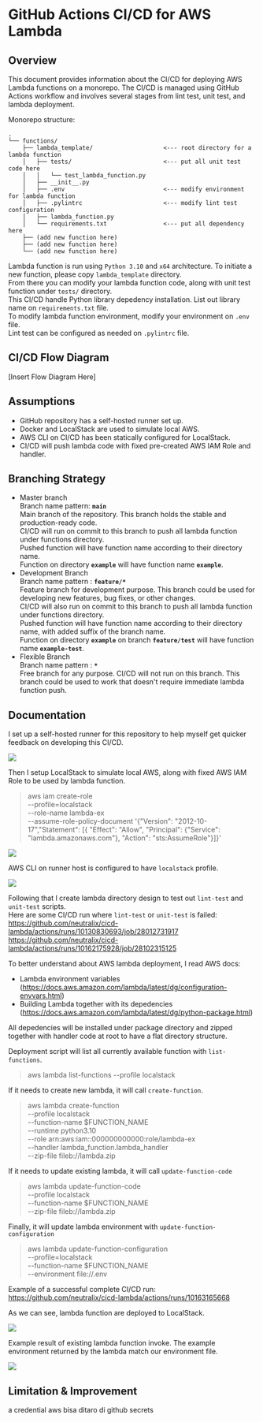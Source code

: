 # GitHub Actions CI/CD for AWS Lambda

## Overview
This document provides information about the CI/CD for deploying AWS Lambda functions on a monorepo. The CI/CD is managed using GitHub Actions workflow and involves several stages from lint test, unit test, and lambda deployment.

Monorepo structure:
```
.
└── functions/
    ├── lambda_template/                    <--- root directory for a lambda function
    │   ├── tests/                          <--- put all unit test code here
    │   │   └── test_lambda_function.py
    │   ├── __init__.py
    │   ├── .env                            <--- modify environment for lambda function
    │   ├── .pylintrc                       <--- modify lint test configuration
    │   ├── lambda_function.py
    │   └── requirements.txt                <--- put all dependency here
    ├── (add new function here)
    ├── (add new function here)
    └── (add new function here)
```

Lambda function is run using `Python 3.10` and `x64` architecture. To initiate a new function, please copy `lambda_template` directory.  
From there you can modify your lambda function code, along with unit test function under `tests/` directory.  
This CI/CD handle Python library depedency installation. List out library name on `requirements.txt` file.  
To modify lambda function environment, modify your environment on `.env` file.  
Lint test can be configured as needed on `.pylintrc` file.  

## CI/CD Flow Diagram
[Insert Flow Diagram Here]

## Assumptions
- GitHub repository has a self-hosted runner set up.
- Docker and LocalStack are used to simulate local AWS.
- AWS CLI on CI/CD has been statically configured for LocalStack.
- CI/CD will push lambda code with fixed pre-created AWS IAM Role and handler.

## Branching Strategy
- Master branch  
Branch name pattern: **`main`**  
Main branch of the repository. This branch holds the stable and production-ready code.  
CI/CD will run on commit to this branch to push all lambda function under functions directory.  
Pushed function will have function name according to their directory name.  
Function on directory **`example`** will have function name **`example`**.  
- Development Branch  
Branch name pattern : **`feature/*`**  
Feature branch for development purpose. This branch could be used for developing new features, bug fixes, or other changes.  
CI/CD will also run on commit to this branch to push all lambda function under functions directory.  
Pushed function will have function name according to their directory name, with added suffix of the branch name.  
Function on directory **`example`** on branch **`feature/test`** will have function name **`example-test`**.  
- Flexible Branch  
Branch name pattern : **`*`**  
Free branch for any purpose. CI/CD will not run on this branch. This branch could be used to work that doesn't require immediate lambda function push.  

## Documentation
I set up a self-hosted runner for this repository to help myself get quicker feedback on developing this CI/CD.  

![](images/runner.png)

Then I setup LocalStack to simulate local AWS, along with fixed AWS IAM Role to be used by lambda function.

> aws iam create-role \
    --profile=localstack \
    --role-name lambda-ex \
    --assume-role-policy-document '{"Version": "2012-10-17","Statement": [{ "Effect": "Allow", "Principal": {"Service": "lambda.amazonaws.com"}, "Action": "sts:AssumeRole"}]}' 

![](images/localstack-role.png)

AWS CLI on runner host is configured to have `localstack` profile.  

![](images/aws-cli-profile.png)

Following that I create lambda directory design to test out `lint-test` and `unit-test` scripts.  
Here are some CI/CD run where `lint-test` or `unit-test` is failed:  
https://github.com/neutralix/cicd-lambda/actions/runs/10130830693/job/28012731917  
https://github.com/neutralix/cicd-lambda/actions/runs/10162175928/job/28102315125  

To better understand about AWS lambda deployment, I read AWS docs:  
- Lambda environment variables (https://docs.aws.amazon.com/lambda/latest/dg/configuration-envvars.html)  
- Building Lambda together with its depedencies (https://docs.aws.amazon.com/lambda/latest/dg/python-package.html)  

All depedencies will be installed under package directory and zipped together with handler code at root to have a flat directory structure.  

Deployment script will list all currently available function with `list-functions`.  
> aws lambda list-functions --profile localstack

If it needs to create new lambda, it will call `create-function`.  
> aws lambda create-function \
    --profile localstack \
    --function-name $FUNCTION_NAME \
    --runtime python3.10 \
    --role arn:aws:iam::000000000000:role/lambda-ex \
    --handler lambda_function.lambda_handler \
    --zip-file fileb://lambda.zip

If it needs to update existing lambda, it will call `update-function-code`  
> aws lambda update-function-code \
    --profile localstack \
    --function-name $FUNCTION_NAME \
    --zip-file fileb://lambda.zip

Finally, it will update lambda environment with `update-function-configuration`
> aws lambda update-function-configuration \
    --profile=localstack \
    --function-name $FUNCTION_NAME \
    --environment file://.env

Example of a successful complete CI/CD run:
https://github.com/neutralix/cicd-lambda/actions/runs/10163165668

As we can see, lambda function are deployed to LocalStack.

![](images/success-cicd.png)

Example result of existing lambda function invoke. The example environment returned by the lambda match our environment file.

![](images/invoke-triangle.png)


## Limitation & Improvement
a
credential aws bisa ditaro di github secrets
